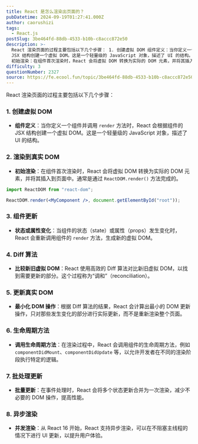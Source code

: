 ```yaml
---
title: React 是怎么渲染出页面的？
pubDatetime: 2024-09-19T01:27:41.000Z
author: caorushizi
tags:
  - React.js
postSlug: 3be464fd-88db-4533-b10b-c8accc872e50
description: >-
  React 渲染页面的过程主要包括以下几个步骤： 1. 创建虚拟 DOM 组件定义：当你定义一个组件并调用 render 方法时，React 会根据组件的
  JSX 结构创建一个虚拟 DOM。这是一个轻量级的 JavaScript 对象，描述了 UI 的结构。 2. 渲染到真实 DOM
  初始渲染：在组件首次渲染时，React 会将虚拟 DOM 转换为实际的 DOM 元素，并将其插入到页面中。通常是通
difficulty: 3
questionNumber: 2327
source: https://fe.ecool.fun/topic/3be464fd-88db-4533-b10b-c8accc872e50
---
```


React 渲染页面的过程主要包括以下几个步骤：

### **1. 创建虚拟 DOM**

- **组件定义**：当你定义一个组件并调用 `render` 方法时，React 会根据组件的 JSX 结构创建一个虚拟 DOM。这是一个轻量级的 JavaScript 对象，描述了 UI 的结构。

### **2. 渲染到真实 DOM**

- **初始渲染**：在组件首次渲染时，React 会将虚拟 DOM 转换为实际的 DOM 元素，并将其插入到页面中。通常是通过 `ReactDOM.render()` 方法完成的。

```jsx
import ReactDOM from "react-dom";

ReactDOM.render(<MyComponent />, document.getElementById("root"));
```

### **3. 组件更新**

- **状态或属性变化**：当组件的状态（state）或属性（props）发生变化时，React 会重新调用组件的 `render` 方法，生成新的虚拟 DOM。

### **4. Diff 算法**

- **比较新旧虚拟 DOM**：React 使用高效的 Diff 算法对比新旧虚拟 DOM，以找到需要更新的部分。这个过程称为“调和”（reconciliation）。

### **5. 更新真实 DOM**

- **最小化 DOM 操作**：根据 Diff 算法的结果，React 会计算出最小的 DOM 更新操作，只对那些发生变化的部分进行实际更新，而不是重新渲染整个页面。

### **6. 生命周期方法**

- **调用生命周期方法**：在渲染过程中，React 会调用组件的生命周期方法，例如 `componentDidMount`、`componentDidUpdate` 等，以允许开发者在不同的渲染阶段执行特定的逻辑。

### **7. 批处理更新**

- **批量更新**：在事件处理时，React 会将多个状态更新合并为一次渲染，减少不必要的 DOM 操作，提高性能。

### **8. 异步渲染**

- **并发渲染**：从 React 16 开始，React 支持异步渲染，可以在不阻塞主线程的情况下进行 UI 更新，以提升用户体验。
